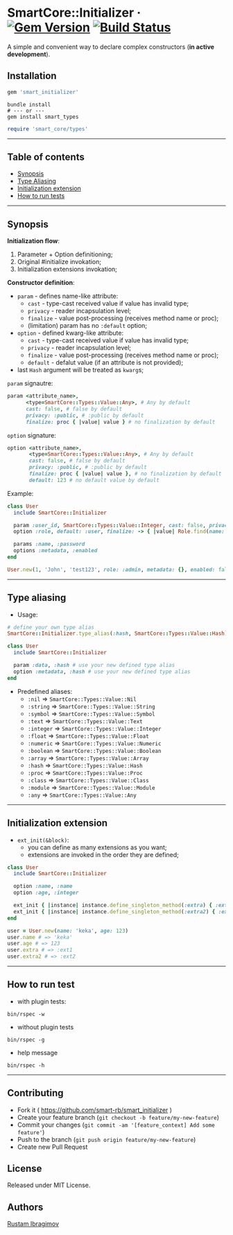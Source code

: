 # SmartCore::Initializer &middot; [![Gem Version](https://badge.fury.io/rb/smart_initializer.svg)](https://badge.fury.io/rb/smart_initializer) [![Build Status](https://travis-ci.org/smart-rb/smart_initializer.svg?branch=master)](https://travis-ci.org/smart-rb/smart_initializer)

A simple and convenient way to declare complex constructors (**in active development**).

## Installation

```ruby
gem 'smart_initializer'
```

```shell
bundle install
# --- or ---
gem install smart_types
```

```ruby
require 'smart_core/types'
```

---

## Table of contents

- [Synopsis](#synopsis)
- [Type Aliasing](#type-aliasing)
- [Initialization extension](#initialization-extension)
- [How to run tests](#how-to-run-tests)

---

## Synopsis

**Initialization flow**:

1. Parameter + Option definitioning;
2. Original #initialize invokation;
3. Initialization extensions invokation;

**Constructor definition**:

- `param` - defines name-like attribute:
  - `cast` - type-cast received value if value has invalid type;
  - `privacy` - reader incapsulation level;
  - `finalize` - value post-processing (receives method name or proc);
  - (limitation) param has no `:default` option;
- `option` - defined kwarg-like attribute:
  - `cast` - type-cast received value if value has invalid type;
  - `privacy` - reader incapsulation level;
  - `finalize` - value post-processing (receives method name or proc);
  - `default` - defalut value (if an attribute is not provided);
- last `Hash` argument will be treated as `kwarg`s;

`param` signautre:

```ruby
param <attribute_name>,
      <type=SmartCore::Types::Value::Any>, # Any by default
      cast: false, # false by default
      privacy: :public, # :public by default
      finalize: proc { |value| value } # no finalization by default
```

`option` signature:

```ruby
option <attribute_name>,
       <type=SmartCore::Types::Value::Any>, # Any by default
       cast: false, # false by default
       privacy: :public, # :public by default
       finalize: proc { |value| value }, # no finalization by default
       default: 123 # no default value by default
```

Example:


```ruby
class User
  include SmartCore::Initializer

  param :user_id, SmartCore::Types::Value::Integer, cast: false, privacy: :public
  option :role, default: :user, finalize: -> { |value| Role.find(name: value) }

  params :name, :password
  options :metadata, :enabled
end

User.new(1, 'John', 'test123', role: :admin, metadata: {}, enabled: false)
```

---

## Type aliasing

- Usage:

```ruby
# define your own type alias
SmartCore::Initializer.type_alias(:hash, SmartCore::Types::Value::Hash)

class User
  include SmartCore::Initializer

  param :data, :hash # use your new defined type alias
  option :metadata, :hash # use your new defined type alias
end
```

- Predefined aliases:
  - `:nil` => `SmartCore::Types::Value::Nil`
  - `:string` => `SmartCore::Types::Value::String`
  - `:symbol` => `SmartCore::Types::Value::Symbol`
  - `:text` => `SmartCore::Types::Value::Text`
  - `:integer` => `SmartCore::Types::Value::Integer`
  - `:float` => `SmartCore::Types::Value::Float`
  - `:numeric` => `SmartCore::Types::Value::Numeric`
  - `:boolean` => `SmartCore::Types::Value::Boolean`
  - `:array` => `SmartCore::Types::Value::Array`
  - `:hash` => `SmartCore::Types::Value::Hash`
  - `:proc` => `SmartCore::Types::Value::Proc`
  - `:class` => `SmartCore::Types::Value::Class`
  - `:module` => `SmartCore::Types::Value::Module`
  - `:any` => `SmartCore::Types::Value::Any`

---

## Initialization extension

- `ext_init(&block)`:
  - you can define as many extensions as you want;
  - extensions are invoked in the order they are defined;

```ruby
class User
  include SmartCore::Initializer

  option :name, :name
  option :age, :integer

  ext_init { |instance| instance.define_singleton_method(:extra) { :ext1 } }
  ext_init { |instance| instance.define_singleton_method(:extra2) { :ext2 } }
end

user = User.new(name: 'keka', age: 123)
user.name # => 'keka'
user.age # => 123
user.extra # => :ext1
user.extra2 # => :ext2
```

---

## How to run test

- with plugin tests:

```shell
bin/rspec -w
```

- without plugin tests

```shell
bin/rspec -g
```

- help message

```shell
bin/rspec -h
```

---

## Contributing

- Fork it ( https://github.com/smart-rb/smart_initializer )
- Create your feature branch (`git checkout -b feature/my-new-feature`)
- Commit your changes (`git commit -am '[feature_context] Add some feature'`)
- Push to the branch (`git push origin feature/my-new-feature`)
- Create new Pull Request

## License

Released under MIT License.

## Authors

[Rustam Ibragimov](https://github.com/0exp)
